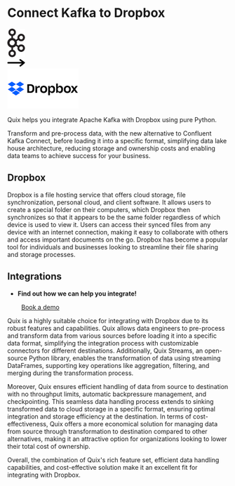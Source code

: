 # Connect Kafka to Dropbox

<div class="connect-images cards blog-grid-card" markdown>
<div>
<img src="../images/kafka_logo.png" width="40px" />
</div>
<div>
<img src="../images/arrow.svg" width="40px" />
</div>
<div>
<img src="./images/dropbox_1.jpg" />
</div>
</div>

Quix helps you integrate Apache Kafka with Dropbox using pure Python.

Transform and pre-process data, with the new alternative to Confluent Kafka Connect, before loading it into a specific format, simplifying data lake house architecture, reducing storage and ownership costs and enabling data teams to achieve success for your business.

## Dropbox

Dropbox is a file hosting service that offers cloud storage, file synchronization, personal cloud, and client software. It allows users to create a special folder on their computers, which Dropbox then synchronizes so that it appears to be the same folder regardless of which device is used to view it. Users can access their synced files from any device with an internet connection, making it easy to collaborate with others and access important documents on the go. Dropbox has become a popular tool for individuals and businesses looking to streamline their file sharing and storage processes.

## Integrations

<div class="grid cards" markdown>

- __Find out how we can help you integrate!__

    <a class="md-button md-button--primary" href="https://quix.io/book-a-demo" target="_blank" style="margin:.5rem;">Book a demo</a>

</div>


Quix is a highly suitable choice for integrating with Dropbox due to its robust features and capabilities. Quix allows data engineers to pre-process and transform data from various sources before loading it into a specific data format, simplifying the integration process with customizable connectors for different destinations. Additionally, Quix Streams, an open-source Python library, enables the transformation of data using streaming DataFrames, supporting key operations like aggregation, filtering, and merging during the transformation process. 

Moreover, Quix ensures efficient handling of data from source to destination with no throughput limits, automatic backpressure management, and checkpointing. This seamless data handling process extends to sinking transformed data to cloud storage in a specific format, ensuring optimal integration and storage efficiency at the destination. In terms of cost-effectiveness, Quix offers a more economical solution for managing data from source through transformation to destination compared to other alternatives, making it an attractive option for organizations looking to lower their total cost of ownership. 

Overall, the combination of Quix's rich feature set, efficient data handling capabilities, and cost-effective solution make it an excellent fit for integrating with Dropbox.

